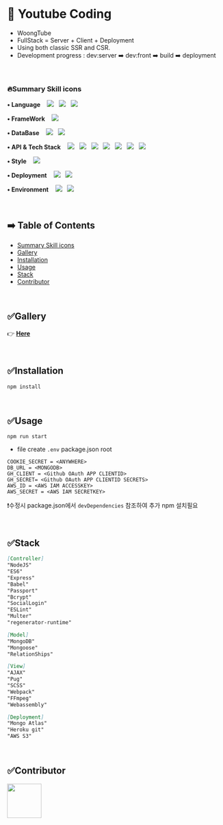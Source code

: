 # 📌 Youtube Coding

- WoongTube
- FullStack = Server + Client + Deployment
- Using both classic SSR and CSR.
- Development progress : dev:server ➡️ dev:front ➡️ build ➡️ deployment

<br/>

### 🔥Summary Skill icons

<p>
<strong>• Language</strong>&nbsp&nbsp&nbsp
<img src="https://img.shields.io/badge/Node.js-339933?style&logo=Node.js&logoColor=white"/></a> &nbsp
<img src="https://img.shields.io/badge/JavaScript-F7DF1E?style&logo=JavaScript&logoColor=white"/></a> &nbsp
<img src="http://img.shields.io/badge/Pug-A86454?style&logo=Pug&logoColor=white"/></a> &nbsp
</p>
<p> 
<strong>• FrameWork</strong>&nbsp&nbsp&nbsp
<img src="http://img.shields.io/badge/Express.js-000000?style&logo=Express&logoColor=white"/></a> &nbsp
</p>
<p> 
<strong>• DataBase</strong>&nbsp&nbsp&nbsp
<img src="http://img.shields.io/badge/MongoDB-47A248?style&logo=MongoDB&logoColor=white"/></a> &nbsp
<img src="http://img.shields.io/badge/Amazon AWS-232F3E?style&logo=Amazon AWS&logoColor=white"/></a> &nbsp
</p>
<p>
<strong>• API & Tech Stack</strong>&nbsp&nbsp&nbsp
<img src="http://img.shields.io/badge/npm-CB3837?style&logo=npm&logoColor=white"/></a> &nbsp
<img src="http://img.shields.io/badge/Nodemon-76D04B?style&logo=Nodemon&logoColor=white"/></a> &nbsp
<img src="http://img.shields.io/badge/Babel-F9DC3E?style&logo=Babel&logoColor=white"/></a> &nbsp
<img src="http://img.shields.io/badge/Webpack-8DD6F9?style&logo=Webpack&logoColor=white"/></a> &nbsp
<img src="http://img.shields.io/badge/FFmpeg-007808?style&logo=FFmpeg&logoColor=white"/></a> &nbsp
<img src="http://img.shields.io/badge/Bcrypt-512BD4?style&logo&logoColor=white"/></a> &nbsp
<img src="http://img.shields.io/badge/mongoose-981E32?style&logo&logoColor=white"/></a> &nbsp
</p>
<p>
<strong>• Style</strong>&nbsp&nbsp&nbsp
<img src="http://img.shields.io/badge/Sass-CC6699?style&logo=Sass&logoColor=white"/></a> &nbsp
</p>
<p>
<strong>• Deployment</strong>&nbsp&nbsp&nbsp
<img src="http://img.shields.io/badge/Heroku-430098?style&logo=Heroku&logoColor=white"/></a> &nbsp
<img src="http://img.shields.io/badge/GitHub-181717?style&logo=GitHub&logoColor=white"/></a> &nbsp
</p>
<p>
<strong>• Environment</strong>&nbsp&nbsp&nbsp
<img src="http://img.shields.io/badge/Visual Studio Code-007ACC?style&logo=Visual Studio Code&logoColor=white"/></a> &nbsp
<img src="http://img.shields.io/badge/Git-F05032?styl&logo=Git&logoColor=white"/></a> &nbsp
</p>
<br />

## ➡️ Table of Contents

- [Summary Skill icons](#summary-skill-icons)
- [Gallery](#gallery)
- [Installation](#installation)
- [Usage](#usage)
- [Stack](#stack)
- [Contributor](#contributor)


<br/>

## ✅Gallery

👉 **[Here](https://woongtube.herokuapp.com/)**

<br/>

## ✅Installation

```shell
npm install
```

<br/>

## ✅Usage

```shell
npm run start
```

- file create `.env` package.json root

```
COOKIE_SECRET = <ANYWHERE>
DB_URL = <MONGODB>
GH_CLIENT = <Github OAuth APP CLIENTID>
GH_SECRET= <Github OAuth APP CLIENTID SECRETS>
AWS_ID = <AWS IAM ACCESSKEY>
AWS_SECRET = <AWS IAM SECRETKEY>
```

❗수정시 package.json에서 `devDependencies` 참조하여 추가 npm 설치필요

<br/>

## ✅Stack

```markdown
[Controller]
"NodeJS"
"ES6"
"Express"
"Babel"
"Passport"
"Bcrypt"
"SocialLogin"
"ESLint"
"Multer"
"regenerator-runtime"

[Model]
"MongoDB"
"Mongoose"
"RelationShips"

[View]
"AJAX"
"Pug"
"SCSS"
"Webpack"
"FFmpeg"
"Webassembly"

[Deployment]
"Mongo Atlas"
"Heroku git"
"AWS S3"
```

<br>

## ✅Contributor
<a href="https://github.com/parkgeonwoong"><img src = "https://avatars.githubusercontent.com/u/65653053?s=96&v=4" width="80" style="max-width: 100%;"></a>
